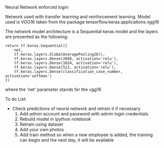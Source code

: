 Neural Network enforced login:

Network used with transfer learning and reinforcement learning.
Model used is VGG16 taken from the package tensorflow.keras.applications.vgg16

The network model architecture is a Sequential keras model and the layers are presented as the following:

    return tf.keras.Sequential([
        net,
        tf.keras.layers.GlobalAveragePooling2D(),
        tf.keras.layers.Dense(2048, activation='relu'),
        tf.keras.layers.Dense(1024, activation='relu'),
        tf.keras.layers.Dense(512, activation='relu'),
        tf.keras.layers.Dense(classification_case_number, activation='softmax')
    ])

where the 'net' parameter stands for the vgg16

To do List:

* Check predictions of neural network and retrain it if necessary
    1. Add admin account and password with admin login credentials
    2. Rebuild model in ipython notebook
    3. Retrain using dataset
    4. Add your own photos
    5. Add train method so when a new employee is added, the training can begin and the next day, it will be available
